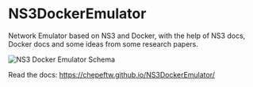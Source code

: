 # NS3DockerEmulator
Network Emulator based on NS3 and Docker, with the help of NS3 docs, Docker docs and some ideas from some research papers.

![NS3 Docker Emulator Schema](https://github.com/chepeftw/NS3DockerEmulator/blob/master/NS3DockerEmulatorSchema.jpg)

Read the docs: https://chepeftw.github.io/NS3DockerEmulator/
